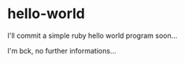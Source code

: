 hello-world
===========

I'll commit a simple ruby hello world program soon...

I'm bck, no further informations...
